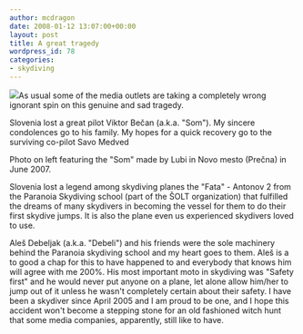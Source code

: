 ```yaml
---
author: mcdragon
date: 2008-01-12 13:07:00+00:00
layout: post
title: A great tragedy
wordpress_id: 78
categories:
- skydiving
---
```


![](https://img.mcdowell.si/2008/08/som_novo_mesto_junij2007jpg-1.jpg)As usual some of the media outlets are taking a completely wrong ignorant spin on this genuine and sad tragedy.

Slovenia lost a great pilot Viktor Bečan (a.k.a. "Som"). My sincere condolences go to his family. My hopes for a quick recovery go to the surviving co-pilot Savo Medved

Photo on left featuring the "Som" made by Lubi in Novo mesto (Prečna) in June 2007.

Slovenia lost a legend among skydiving planes the "Fata" - Antonov 2 from the Paranoia Skydiving school (part of the ŠOLT organization) that fulfilled the dreams of many skydivers in becoming the vessel for them to do their first skydive jumps. It is also the plane even us experienced skydivers loved to use.

Aleš Debeljak (a.k.a. "Debeli") and his friends were the sole machinery behind the Paranoia skydiving school and my heart goes to them. Aleš is a to good a chap for this to have happened to and everybody that knows him will agree with me 200%. His most important moto in skydiving was "Safety first" and he would never put anyone on a plane, let alone allow him/her to jump out of it unless he wasn't completely certain about their safety. I have been a skydiver since April 2005 and I am proud to be one, and I hope this accident won't become a stepping stone for an old fashioned witch hunt that some media companies, apparently, still like to have.
